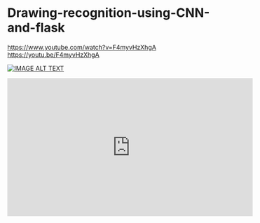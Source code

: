 # Drawing-recognition-using-CNN-and-flask
https://www.youtube.com/watch?v=F4myvHzXhgA
https://youtu.be/F4myvHzXhgA

[![IMAGE ALT TEXT](http://img.youtube.com/vi/F4myvHzXhgA/0.jpg)](http://www.youtube.com/watch?v=F4myvHzXhgA "drawing recognition using deep learning")

<iframe width="560" height="315"
src="https://www.youtube.com/embed/F4myvHzXhgA" 
frameborder="0" 
allow="accelerometer; autoplay; encrypted-media; gyroscope; picture-in-picture" 
allowfullscreen></iframe>
